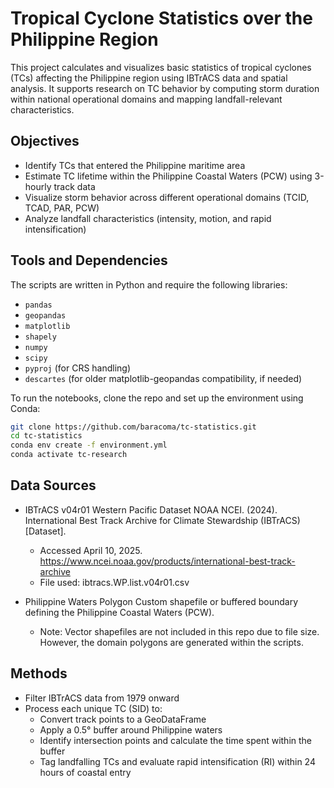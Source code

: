 # Tropical Cyclone Statistics over the Philippine Region

This project calculates and visualizes basic statistics of tropical cyclones (TCs) affecting the Philippine region using IBTrACS data and spatial analysis. It supports research on TC behavior by computing storm duration within national operational domains and mapping landfall-relevant characteristics.

## Objectives

- Identify TCs that entered the Philippine maritime area
- Estimate TC lifetime within the Philippine Coastal Waters (PCW) using 3-hourly track data
- Visualize storm behavior across different operational domains (TCID, TCAD, PAR, PCW)
- Analyze landfall characteristics (intensity, motion, and rapid intensification)

## Tools and Dependencies

The scripts are written in Python and require the following libraries:

- `pandas`
- `geopandas`
- `matplotlib`
- `shapely`
- `numpy`
- `scipy`
- `pyproj` (for CRS handling)
- `descartes` (for older matplotlib-geopandas compatibility, if needed)

To run the notebooks, clone the repo and set up the environment using Conda:

```bash
git clone https://github.com/baracoma/tc-statistics.git
cd tc-statistics
conda env create -f environment.yml
conda activate tc-research
```

## Data Sources
- IBTrACS v04r01 Western Pacific Dataset
NOAA NCEI. (2024). International Best Track Archive for Climate Stewardship (IBTrACS) [Dataset].
    - Accessed April 10, 2025. https://www.ncei.noaa.gov/products/international-best-track-archive
    - File used: ibtracs.WP.list.v04r01.csv
 
 
- Philippine Waters Polygon
Custom shapefile or buffered boundary defining the Philippine Coastal Waters (PCW).

    - Note: Vector shapefiles are not included in this repo due to file size. However, the domain polygons are generated within the scripts.

## Methods
- Filter IBTrACS data from 1979 onward
- Process each unique TC (SID) to:
    - Convert track points to a GeoDataFrame
    - Apply a 0.5° buffer around Philippine waters
    - Identify intersection points and calculate the time spent within the buffer
    - Tag landfalling TCs and evaluate rapid intensification (RI) within 24 hours of coastal entry